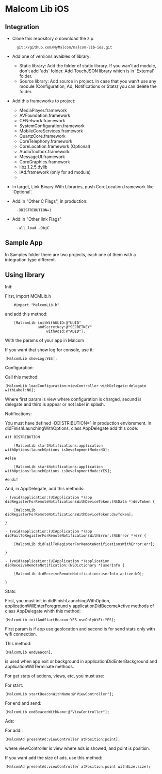 Malcom Lib iOS
==============

Integration
------------

* Clone this repository o download the zip:

        git://github.com/MyMalcom/malcom-lib-ios.git
    
* Add one of versions avaibles of library:
    * Static library: Add the folder of static library. If you wan't ad module, don't add 'ads' folder. Add TouchJSON library which is in 'External' folder.
    * Source library: Add source in project. In case that you wan't use any module (Configuration, Ad, Notifications or Stats) you can delete the folder.

* Add this frameworks to project:

   * MediaPlayer.framework
   * AVFoundation.framework
   * CFNetwork.framework
   * SystemConfiguration.framework
   * MobileCoreServices.framework
   * QuartzCore.framework
   * CoreTelephony.framework
   * CoreLocation.framework (Optional)
   * AudioToolbox.framework
   * MessageUI.framework
   * CoreGraphics.framework
   * libz.1.2.5.dylib
   * iAd.framework (only for ad module)
   * 

* In target, Link Binary With Libraries, push CoreLocation.framework like 'Optional'.

* Add in "Other C Flags", in production:
        
        -DDISTRIBUTION=1

* Add in "Other link Flags"
       
        -all_load -ObjC 

Sample App
----------

In Samples folder there are two projects, each one of them with a integration type different.

Using library
------------------

Init:

First, import MCMLib.h

		#import "MalcomLib.h"

and add this method:

		[MalcomLib initWithUUID:@"UUID" 
                   andSecretKey:@"SECRETKEY" 
                       withAdId:@"ADID"];
                       
With the params of your app in Malcom

If you want that show log for console, use it:

	[MalcomLib showLog:YES];

Configuration:

Call this method

	[MalcomLib loadConfiguration:viewController withDelegate:delegate withLabel:NO];
	
Where first param is view where configuration is charged, secund is delegate and third is appear or not label in splash.

Notifications:

You must have defined -DDISTRIBUTION=1 in production enviorement.
In didFinishLaunchingWithOptions, class AppDelegate add this code:

	#if DISTRIBUTION
	    
	    [MalcomLib startNotifications:application withOptions:launchOptions isDevelopmentMode:NO];
	    
	#else
	    
	    [MalcomLib startNotifications:application withOptions:launchOptions isDevelopmentMode:YES];
	    
	#endif
	
And, in AppDelegate, add this methods:

	- (void)application:(UIApplication *)app didRegisterForRemoteNotificationsWithDeviceToken:(NSData *)devToken {
	    
	    [MalcomLib didRegisterForRemoteNotificationsWithDeviceToken:devToken];
	    
	}
	
	- (void)application:(UIApplication *)app didFailToRegisterForRemoteNotificationsWithError:(NSError *)err {
	    
	    [MalcomLib didFailToRegisterForRemoteNotificationsWithError:err];
	    
	}
	
	- (void)application:(UIApplication *)application didReceiveRemoteNotification:(NSDictionary *)userInfo {
	    
	    [MalcomLib didReceiveRemoteNotification:userInfo active:NO];
	    
	}

Stats:

First, you must init in didFinishLaunchingWithOption, applicationWillEnterForeground y applicationDidBecomeActive methods of class AppDelegate whith this method:

	[MalcomLib initAndStartBeacon:YES useOnlyWiFi:YES];
	
First param is if app use geolocation and second is for send stats only with wifi connection.

This method:

	[MalcomLib endBeacon];
	
is used when app exit or background in applicationDidEnterBackground and applicationWillTerminate methods.

For get stats of actions, views, etc, you must use:

For start:

	[MalcomLib startBeaconWithName:@"ViewController"];
	

For end and send:
	
	[MalcomLib endBeaconWithName:@"ViewController"];
	

Ads:

For add :

	[MalcomAd presentAd:viewController atPosition:point];
	
where viewController is view where ads is showed, and point is position.

If you want add the size of ads, use this method:

	[MalcomAd presentAd:viewController atPosition:point withSize:size];
